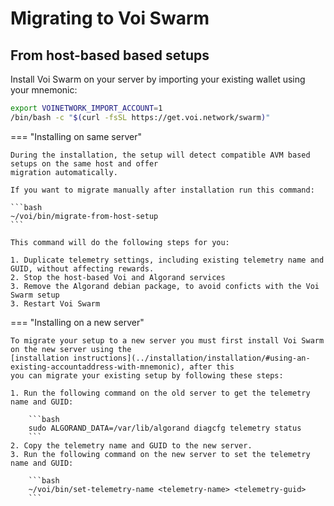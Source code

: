 # Migrating to Voi Swarm

## From host-based based setups

Install Voi Swarm on your server by importing your existing wallet using your mnemonic:

```bash
export VOINETWORK_IMPORT_ACCOUNT=1
/bin/bash -c "$(curl -fsSL https://get.voi.network/swarm)"
```

=== "Installing on same server"

    During the installation, the setup will detect compatible AVM based setups on the same host and offer
    migration automatically.

    If you want to migrate manually after installation run this command:

    ```bash
    ~/voi/bin/migrate-from-host-setup
    ```

    This command will do the following steps for you:

    1. Duplicate telemetry settings, including existing telemetry name and GUID, without affecting rewards.
    2. Stop the host-based Voi and Algorand services
    3. Remove the Algorand debian package, to avoid conficts with the Voi Swarm setup
    3. Restart Voi Swarm

=== "Installing on a new server"

    To migrate your setup to a new server you must first install Voi Swarm on the new server using the
    [installation instructions](../installation/installation/#using-an-existing-accountaddress-with-mnemonic), after this
    you can migrate your existing setup by following these steps:

    1. Run the following command on the old server to get the telemetry name and GUID:

        ```bash
        sudo ALGORAND_DATA=/var/lib/algorand diagcfg telemetry status
        ```
    2. Copy the telemetry name and GUID to the new server.
    3. Run the following command on the new server to set the telemetry name and GUID:

        ```bash
        ~/voi/bin/set-telemetry-name <telemetry-name> <telemetry-guid>
        ```

